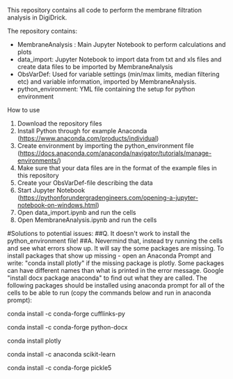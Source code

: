 This repository contains all code to perform the membrane filtration analysis in DigiDrick.

The repository contains:
- MembraneAnalysis : Main Jupyter Notebook to perform calculations and plots
- data_import: Jupyter Notebook to import data from txt and xls files and create data files to be imported by MembraneAnalysis
- ObsVarDef: Used for variable settings (min/max limits, median filtering etc) and variable information, imported by MembraneAnalysis.
- python_environment: YML file containing the setup for python environment

How to use
1. Download the repository files
2. Install Python through for example Anaconda (https://www.anaconda.com/products/individual)
3. Create environment by importing the python_environment file  (https://docs.anaconda.com/anaconda/navigator/tutorials/manage-environments/)
4. Make sure that your data files are in the format of the example files in this repository
5. Create your ObsVarDef-file describing the data
6. Start Jupyter Notebook (https://pythonforundergradengineers.com/opening-a-jupyter-notebook-on-windows.html)
7. Open data_import.ipynb and run the cells
8. Open MembraneAnalysis.ipynb and run the cells


#Solutions to potential issues:
##Q. It doesn't work to install the python_environment file!
##A. Nevermind that, instead try running the cells and see what errors show up. It will say the some packages are missing.
To install packages that show up missing - open an Anaconda Prompt and write: "conda install plotly" if the missing package is plotly.
Some packages can have different names than what is printed in the error message. Google "install docx package anaconda" to find out what they are called.
The following packages should be installed using anaconda prompt for all of the cells to be able to run (copy the commands below and run in anaconda prompt):


conda install -c conda-forge cufflinks-py


conda install -c conda-forge python-docx


conda install plotly


conda install -c anaconda scikit-learn


conda install -c conda-forge pickle5